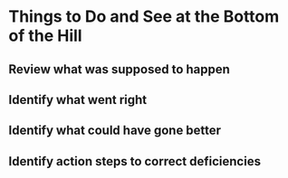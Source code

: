 # Things to Do and See at the Bottom of the Hill
## Review what was supposed to happen
## Identify what went right
## Identify what could have gone better
## Identify action steps to correct deficiencies
